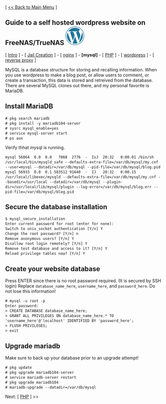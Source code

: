 [ [<< Back to Main Menu](https://github.com/seth586/guides/blob/master/README.md) ]

## Guide to a self hosted wordpress website on FreeNAS/TrueNAS ![wordpress60.png](images/wordpress60.png)
[ [Intro](README.md) ] - [ [Jail Creation](1_jail_creation.md) ] - [ [nginx](2_nginx.md) ] - **[mysql]** - [ [PHP](4_php.md) ] - [ [wordpress](5_wordpress.md) ] - [ [reverse proxy](6_reverse_proxy.md) ]

MySQL is a database structure for storing and recalling information. When you use wordpress to make a blog post, or allow users to comment, or create a transaction, this data is stored and retreived from the database. There are several MySQL clones out there, and my personal favorite is MariaDB.

## Install MariaDB
```
# pkg search mariadb
# pkg install -y mariadb104-server
# sysrc mysql_enable=yes
# service mysql-server start
# ps aux
```
Verify thhat mysql is running.
```
mysql 56864  0.0  0.0   7068  2776  -  IsJ  20:32   0:00.01 /bin/sh /usr/local/bin/mysqld_safe --defaults-extra-file=/var/db/mysql/my.cnf --user=mysql --datadir=/var/db/mysql --pid-file=/var/db/mysql/blog.pid
mysql 56933  0.0  0.1 583512 91640  -  IJ   20:32   0:00.15 /usr/local/libexec/mysqld --defaults-extra-file=/var/db/mysql/my.cnf --basedir=/usr/local --datadir=/var/db/mysql --plugin-dir=/usr/local/lib/mysql/plugin --log-error=/var/db/mysql/blog.err --pid-file=/var/db/mysql/blog.pid
```

## Secure the database installation
```
$ mysql_secure_installation
Enter current password for root (enter for none):
Switch to unix_socket authentication [Y/n] Y
Change the root password? [Y/n] n
Remove anonymous users? [Y/n] Y
Disallow root login remotely? [Y/n] Y
Remove test database and access to it? [Y/n] Y
Reload privilege tables now? [Y/n] Y
```

## Create your website database 
Press ENTER since there is no root password required. (It is secured by SSH login) Replace `database_name_here`, `username_here`, and `password_here`. Do not lose this information!
```
# mysql -u root -p
Enter password:
> CREATE DATABASE database_name_here;
> GRANT ALL PRIVILEGES ON database_name_here.* TO 'username_here'@'localhost' IDENTIFIED BY 'password_here';
> FLUSH PRIVILEGES;
> exit
```

## Upgrade mariadb
Make sure to back up your database prior to an upgrade attempt!
```
# pkg update
# pkg upgrade mariadb104-server
# service mariadb-server restart
# pkg upgrade mariadb104
# mariadb-upgrade --datadir=/var/db/mysql
```

Next: [ [PHP](4_php.md) ] >>

